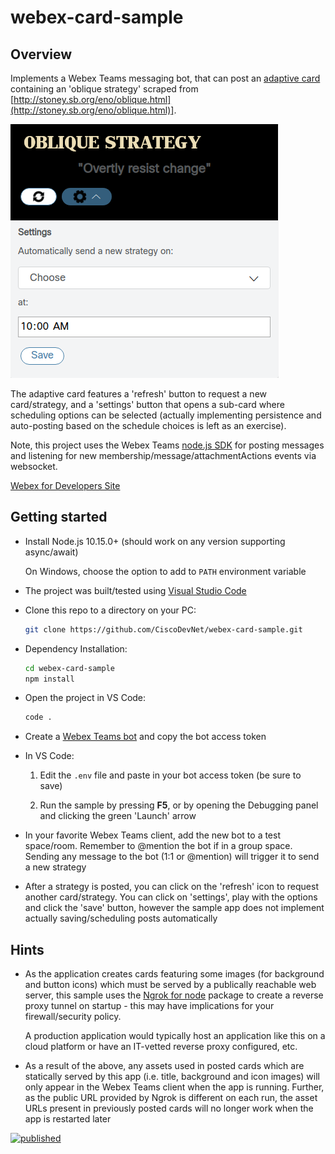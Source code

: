 # webex-card-sample

## Overview

Implements a Webex Teams messaging bot, that can post an [adaptive card](https://adaptivecards.io/)
containing an 'oblique strategy' scraped from [http://stoney.sb.org/eno/oblique.html](http://stoney.sb.org/eno/oblique.html)].

![screenshot](screenshot.png)

The adaptive card features a 'refresh' button to request a new card/strategy, and a 'settings' button that opens a sub-card where scheduling options can be selected (actually implementing persistence and auto-posting based on the schedule choices is left as an exercise).

Note, this project uses the Webex Teams [node.js SDK](https://developer.webex.com/docs/sdks/node) for posting messages and listening for new membership/message/attachmentActions events via websocket.

[Webex for Developers Site](https://developer.webex.com/)

## Getting started

- Install Node.js 10.15.0+ (should work on any version supporting async/await)

    On Windows, choose the option to add to `PATH` environment variable

- The project was built/tested using [Visual Studio Code](https://code.visualstudio.com/)

- Clone this repo to a directory on your PC:

    ```bash
    git clone https://github.com/CiscoDevNet/webex-card-sample.git
    ```

- Dependency Installation:

    ```bash
    cd webex-card-sample
    npm install
    ```
  
- Open the project in VS Code:

    ```bash
    code .
    ```

- Create a [Webex Teams bot](https://developer.webex.com/my-apps/new) and copy the bot access token

- In VS Code:

    1. Edit the `.env` file and paste in your bot access token (be sure to save)

    2. Run the sample by pressing **F5**, or by opening the Debugging panel and clicking the green 'Launch' arrow

- In your favorite Webex Teams client, add the new bot to a test space/room.  Remember to @mention the bot if in a group space.  Sending any message to the bot (1:1 or @mention) will trigger it to send a new strategy

- After a strategy is posted, you can click on the 'refresh' icon to request another card/strategy.  You can click on 'settings', play with the options and click the 'save' button, however the sample app does not implement actually saving/scheduling posts automatically

## Hints

- As the application creates cards featuring some images (for background and button icons) which must be served by a publically reachable web server, this sample uses the [Ngrok for node](https://www.npmjs.com/package/ngrok) package to create a reverse proxy tunnel on startup - this may have implications for your firewall/security policy.

    A production application would typically host an application like this on a cloud platform or have an IT-vetted reverse proxy configured, etc.

- As a result of the above, any assets used in posted cards which are statically served by this app (i.e. title, background and icon images) will only appear in the Webex Teams client when the app is running.  Further, as the public URL provided by Ngrok is different on each run, the asset URLs present in previously posted cards will no longer work when the app is restarted later

[![published](https://static.production.devnetcloud.com/codeexchange/assets/images/devnet-published.svg)](https://developer.cisco.com/codeexchange/github/repo/CiscoDevNet/webex-card-sample)